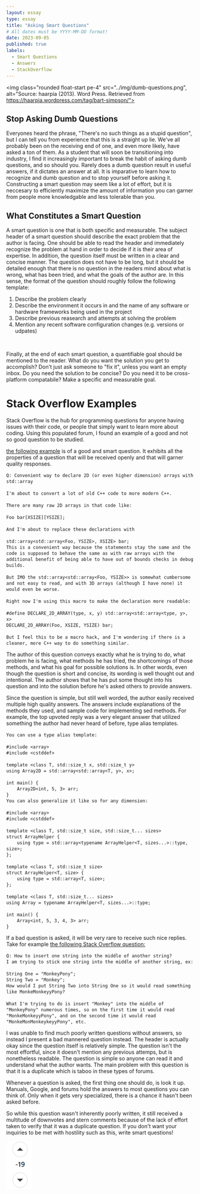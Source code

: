 ```yaml
---
layout: essay
type: essay
title: "Asking Smart Questions"
# All dates must be YYYY-MM-DD format!
date: 2023-09-05
published: true
labels:
  - Smart Questions
  - Answers
  - StackOverflow
---
```


<img class="rounded float-start pe-4" src="../img/dumb-questions.png", alt="Source: haarpia (2013). Word Press. Retrieved from https://haarpia.wordpress.com/tag/bart-simpson/">
## Stop Asking Dumb Questions
Everyones heard the phrase, "There's no such things as a stupid question", but I can tell you from experience that this is a straight up lie. We've all probably been on the receiving end of one, and even more likely, have asked a ton of them. As a student that will soon be transitioning into industry, I find it increasingly important to break the habit of asking dumb questions, and so should you. Rarely does a dumb question result in useful answers, if it dictates an answer at all. It is imparative to learn how to recognize and dumb question and to stop yourself before asking it. Constructing a smart question may seem like a lot of effort, but it is neccesary to efficiently maximize the amount of information you can garner from people more knowledgable and less tolerable than you.

## What Constitutes a Smart Question
A smart question is one that is both specific and measurable. The subject header of a smart question should describe the exact problem that the author is facing. One should be able to read the header and immediately recognize the problem at hand in order to decide if it is their area of expertise. In addition, the question itself must be written in a clear and concise manner. The question does not have to be long, but it should be detailed enough that there is no question in the readers mind about what is wrong, what has been tried, and what the goals of the author are. In this sense, the format of the question should roughly follow the following template:<br>

  1. Describe the problem clearly
  2. Describe the environment it occurs in and the name of any software or hardware frameworks being used in the project
  3. Describe previous reasearch and attempts at solving the problem
  4. Mention any recent software configuration changes (e.g. versions or udpates)
<br>

Finally, at the end of each smart question, a quantifiable goal should be mentioned to the reader. What do you want the solution you get to accomplish? Don't just ask someone to "fix it", unless you want an empty inbox. Do you need the solution to be concise? Do you need it to be cross-platform compatabile? Make a specific and measurable goal.

# Stack Overflow Examples
Stack Overflow is the hub for programming questions for anyone having issues with their code, or people that simply want to learn more about coding. Using this populated forum, I found an example of a good and not so good question to be studied. 

<a href="https://stackoverflow.com/questions/76860140/convenient-way-to-declare-2d-or-even-higher-dimension-arrays-with-stdarray">the following example</a> is of a good and smart question. It exhibits all the properties of a question that will be received openly and that will garner quality responses. 
```
Q: Convenient way to declare 2D (or even higher dimension) arrays with std::array

I'm about to convert a lot of old C++ code to more modern C++.

There are many raw 2D arrays in that code like:

Foo bar[XSIZE][YSIZE];

And I'm about to replace these declarations with

std::array<std::array<Foo, YSIZE>, XSIZE> bar;
This is a convenient way because the statements stay the same and the code is supposed to behave the same as with raw arrays with the additional benefit of being able to have out of bounds checks in debug builds.

But IMO the std::array<std::array<Foo, YSIZE>> is somewhat cumbersome and not easy to read, and with 3D arrays (although I have none) it would even be worse.

Right now I'm using this macro to make the declaration more readable:

#define DECLARE_2D_ARRAY(type, x, y) std::array<std::array<type, y>, x>
DECLARE_2D_ARRAY(Foo, XSIZE, YSIZE) bar;

But I feel this to be a macro hack, and I'm wondering if there is a cleaner, more C++ way to do something similar.
```
The author of this question conveys exactly what he is trying to do, what problem he is facing, what methods he has tried, the shortcomings of those methods, and what his goal for possible solutions is. In other words, even though the question is short and concise, its wording is well thought out and intentional. The author shows that he has put some thought into his question and into the solution before he's asked others to provide answers. 

Since the question is simple, but still well worded, the author easily received multiple high quality answers. The answers include explanations of the methods they used, and sample code for implementing sed methods. For example, the top upvoted reply was a very elegant answer that utilized something the author had never heard of before, type alias templates.

```
You can use a type alias template:

#include <array> 
#include <cstddef>

template <class T, std::size_t x, std::size_t y>
using Array2D = std::array<std::array<T, y>, x>;

int main() {
    Array2D<int, 5, 3> arr;
}
You can also generalize it like so for any dimension:

#include <array>
#include <cstddef>

template <class T, std::size_t size, std::size_t... sizes>
struct ArrayHelper {
    using type = std::array<typename ArrayHelper<T, sizes...>::type, size>;
};

template <class T, std::size_t size>
struct ArrayHelper<T, size> {
    using type = std::array<T, size>;
};

template <class T, std::size_t... sizes>
using Array = typename ArrayHelper<T, sizes...>::type;

int main() { 
    Array<int, 5, 3, 4, 3> arr; 
}
```

If a bad question is asked, it will be very rare to receive such nice replies. Take for example <a href="https://stackoverflow.com/questions/15442956/how-to-insert-one-string-into-the-middle-of-another-string">the following Stack Overflow question:</a>

```
Q: How to insert one string into the middle of another string?
I am trying to stick one string into the middle of another string, ex:

String One = "MonkeyPony";
String Two = "Monkey";
How would I put String Two into String One so it would read something like MonkeMonkeyyPony?

What I'm trying to do is insert "Monkey" into the middle of "MonkeyPony" numerous times, so on the first time it would read "MonkeMonkeyyPony", and on the second time it would read "MonkeMonMonkeykeyyPony", etc.

```
I was unable to find much poorly written questions without answers, so instead I present a bad mannered question instead. The header is actually okay since the question itself is relatively simple. The question isn't the most effortful, since it doesn't mention any previous attemps, but is nonetheless readable. The question is simple so anyone can read it and understand what the author wants. The main problem with this question is that it is a duplicate which is taboo in these types of forums. 

Whenever a question is asked, the first thing one should do, is look it up. Manuals, Google, and forums hold the answers to most questions you can think of. Only when it gets very specialized, there is a chance it hasn't been asked before. 

So while this question wasn't inherently poorly written, it still received a multitude of downvotes and stern comments because of the lack of effort taken to verify that it was a duplicate question. If you don't want your inquiries to be met with hostility such as this, write smart questions!

<img class="rounded float-start pe-4" src="../img/downvote.png">


